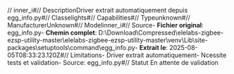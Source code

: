 // inner_i#// DescriptionDriver extrait automatiquement depuis egg_info.py#// Classelights#// Capabilities#// Typeunknown#// ManufacturerUnknown#// Modelinner_i#// Source- **Fichier original**: egg_info.py- **Chemin complet**: D:\Download\Compressed\elelabs-zigbee-ezsp-utility-master\elelabs-zigbee-ezsp-utility-master\venv\Lib\site-packages\setuptools\command\egg_info.py- **Extrait le**: 2025-08-05T08:33:23.120Z#// Limitations- Driver extrait automatiquement- Ncessite tests et validation- Source: egg_info.py#// Statut En attente de validation